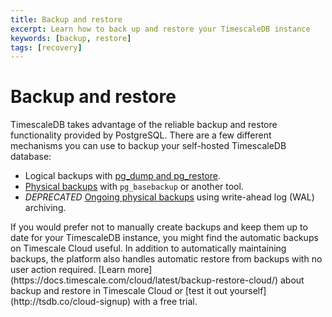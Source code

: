 ```yaml
---
title: Backup and restore
excerpt: Learn how to back up and restore your TimescaleDB instance
keywords: [backup, restore]
tags: [recovery]
---
```


# Backup and restore

TimescaleDB takes advantage of the reliable backup and restore functionality
provided by PostgreSQL. There are a few different mechanisms you can use to
backup your self-hosted TimescaleDB database:

- Logical backups with [pg_dump and pg_restore][logical-backups].
- [Physical backups][physical-backups] with `pg_basebackup` or another tool.
- *DEPRECATED* [Ongoing physical backups][ongoing-physical-backups] using write-ahead log
  (WAL) archiving.

<highlight type="cloud" header="Forget about manually creating and maintaining backups">
If you would prefer not to manually create backups and keep them up to date for your TimescaleDB instance,
you might find the automatic backups on Timescale Cloud useful. In addition to automatically maintaining backups,
the platform also handles automatic restore from backups with no user action required.
[Learn more](https://docs.timescale.com/cloud/latest/backup-restore-cloud/) about backup
and restore in Timescale Cloud or [test it out yourself](http://tsdb.co/cloud-signup) with a free trial.

</highlight>

[logical-backups]: /timescaledb/:currentVersion:/how-to-guides/backup-and-restore/pg-dump-and-restore/
[ongoing-physical-backups]: /timescaledb/:currentVersion:/how-to-guides/backup-and-restore/docker-and-wale/
[physical-backups]: /timescaledb/:currentVersion:/how-to-guides/backup-and-restore/physical/
